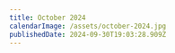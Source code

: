 ```yaml
---
title: October 2024
calendarImage: /assets/october-2024.jpg
publishedDate: 2024-09-30T19:03:28.909Z
---
```

